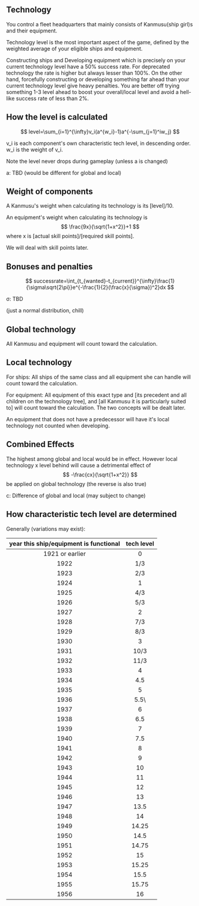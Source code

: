 ## Technology

You control a fleet headquarters that mainly consists of Kanmusu(ship girl)s and their equipment.

Technology level is the most important aspect of the game, defined by the weighted average of your eligible ships and equipment.

Constructing ships and Developing equipment which is precisely on your current technology level have a 50% success rate. For deprecated technology the rate is higher but always lesser than 100%. On the other hand, forcefully constructing or developing something far ahead than your current technology level give heavy penalties. You are better off trying something 1-3 level ahead to boost your overall/local level and avoid a hell-like success rate of less than 2%.

## How the level is calculated

$$
level=\sum_{i=1}^{\infty}v_i(a^{w_i}-1)a^{-\sum_{j=1}^iw_j}
$$

v_i is each component's own characteristic tech level, in descending order. w_i is the weight of v_i.

Note the level never drops during gameplay (unless a is changed)

a: TBD (would be different for global and local)

## Weight of components

A Kanmusu's weight when calculating its technology is its [level]/10.

An equipment's weight when calculating its technology is
$$
\frac{9x}{\sqrt{1+x^2}}+1
$$
where x is [actual skill points]/[required skill points].

We will deal with skill points later.

## Bonuses and penalties

$$
successrate=\int_{t_{wanted}-t_{current}}^{\infty}\frac{1}{\sigma\sqrt{2\pi}}e^{-\frac{1}{2}(\frac{x}{\sigma})^2}dx
$$

σ: TBD

(just a normal distribution, chill)

## Global technology

All Kanmusu and equipment will count toward the calculation.

## Local technology

For ships: All ships of the same class and all equipment she can handle will count toward the calculation.

For equipment: All equipment of this exact type and [its precedent and all children on the technology tree], and [all Kanmusu it is particularly suited to] will count toward the calculation. The two concepts will be dealt later.

An equipment that does not have a predecessor will have it's local technology not counted when developing.

## Combined Effects

The highest among global and local would be in effect. However local technology x level behind will cause a detrimental effect of
$$
-\frac{cx}{\sqrt{1+x^2}}
$$
be applied on global technology (the reverse is also true)

c: Difference of global and local (may subject to change)

## How characteristic tech level are determined

Generally (variations may exist):

| year this ship/equipment is functional | tech level |
| :------------------------------------: | :--------: |
|            1921 or earlier             |     0      |
|                  1922                  |    1/3     |
|                  1923                  |    2/3     |
|                  1924                  |     1      |
|                  1925                  |    4/3     |
|                  1926                  |    5/3     |
|                  1927                  |     2      |
|                  1928                  |    7/3     |
|                  1929                  |    8/3     |
|                  1930                  |     3      |
|                  1931                  |    10/3    |
|                  1932                  |    11/3    |
|                  1933                  |     4      |
|                  1934                  |    4.5     |
|                  1935                  |     5      |
|                  1936                  |    5.5\    |
|                  1937                  |     6      |
|                  1938                  |    6.5     |
|                  1939                  |     7      |
|                  1940                  |    7.5     |
|                  1941                  |     8      |
|                  1942                  |     9      |
|                  1943                  |     10     |
|                  1944                  |     11     |
|                  1945                  |     12     |
|                  1946                  |     13     |
|                  1947                  |    13.5    |
|                  1948                  |     14     |
|                  1949                  |   14.25    |
|                  1950                  |    14.5    |
|                  1951                  |   14.75    |
|                  1952                  |     15     |
|                  1953                  |   15.25    |
|                  1954                  |    15.5    |
|                  1955                  |   15.75    |
|                  1956                  |     16     |

